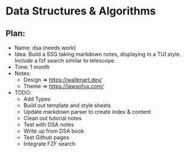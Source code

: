 # Data Structures & Algorithms

## Plan:
- Name: dsa (needs work)
- Idea: Build a SSG taking markdown notes, displaying in a TUI style. Include a fzf search similar to telescope.
- Time: 1 month
- Notes:
    - Design => https://wallenart.dev/
    - Theme => https://lawsofux.com/
- TODO:
    - Add Types
    - Build out template and style sheets
    - Update markdown parser to create index & content
    - Clean out tutorial notes
    - Test with DSA notes
    - Write up from DSA book 
    - Test Github pages
    - Integrate FZF search



